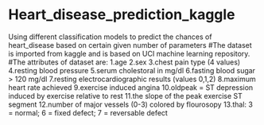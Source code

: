 # Heart_disease_prediction_kaggle

Using different classification models to predict the chances of heart_disease based on certain given number of parameters
#The dataset is imported from kaggle and is based on UCI machine learning repository.
#The attributes of dataset are:
1.age
2.sex
3.chest pain type (4 values)
4.resting blood pressure
5.serum cholestoral in mg/dl
6.fasting blood sugar > 120 mg/dl
7.resting electrocardiographic results (values 0,1,2)
8.maximum heart rate achieved
9.exercise induced angina
10.oldpeak = ST depression induced by exercise relative to rest
11.the slope of the peak exercise ST segment
12.number of major vessels (0-3) colored by flourosopy
13.thal: 3 = normal; 6 = fixed defect; 7 = reversable defect
